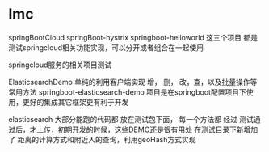 # lmc
springBootCloud
springBoot-hystrix
springboot-helloworld
这三个项目 都是测试springcloud相关功能实现，可以分开或者组合在一起使用

springcloud服务的相关项目测试



ElasticsearchDemo  单纯的利用客户端实现 增， 删， 改，查，以及批量操作等常用方法
springboot-elasticsearch-demo  项目是在springboot配置项目下使用，更好的集成其它框架更有利于开发

elasticsearch  大部分能跑的代码都 放在测试包下面，
每一个方法都 经过 测试通过后，才上传，初期开发的时候，这些DEMO还是很有用处
在测试目录下新增加了 距离的计算方式和附近人的查询，利用geoHash方式实现
